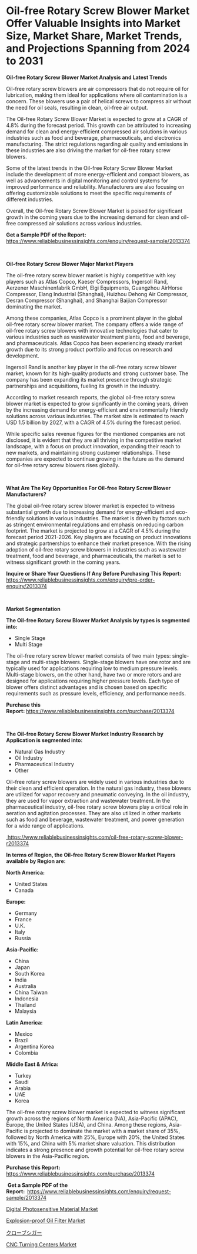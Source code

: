 <p><h1>Oil-free Rotary Screw Blower Market Offer Valuable Insights into Market Size, Market Share, Market Trends, and Projections Spanning from 2024 to 2031</h1></p><p><strong>Oil-free Rotary Screw Blower Market Analysis and Latest Trends</strong></p>
<p><p>Oil-free rotary screw blowers are air compressors that do not require oil for lubrication, making them ideal for applications where oil contamination is a concern. These blowers use a pair of helical screws to compress air without the need for oil seals, resulting in clean, oil-free air output.</p><p>The Oil-free Rotary Screw Blower Market is expected to grow at a CAGR of 4.8% during the forecast period. This growth can be attributed to increasing demand for clean and energy-efficient compressed air solutions in various industries such as food and beverage, pharmaceuticals, and electronics manufacturing. The strict regulations regarding air quality and emissions in these industries are also driving the market for oil-free rotary screw blowers.</p><p>Some of the latest trends in the Oil-free Rotary Screw Blower Market include the development of more energy-efficient and compact blowers, as well as advancements in digital monitoring and control systems for improved performance and reliability. Manufacturers are also focusing on offering customizable solutions to meet the specific requirements of different industries.</p><p>Overall, the Oil-free Rotary Screw Blower Market is poised for significant growth in the coming years due to the increasing demand for clean and oil-free compressed air solutions across various industries.</p></p>
<p><strong>Get a Sample PDF of the Report:&nbsp;</strong> <a href="https://www.reliablebusinessinsights.com/enquiry/request-sample/2013374">https://www.reliablebusinessinsights.com/enquiry/request-sample/2013374</a></p>
<p>&nbsp;</p>
<p><strong>Oil-free Rotary Screw Blower Major Market Players</strong></p>
<p><p>The oil-free rotary screw blower market is highly competitive with key players such as Atlas Copco, Kaeser Compressors, Ingersoll Rand, Aerzener Maschinenfabrik GmbH, Elgi Equipments, Guangzhou AirHorse Compressor, Elang Industrial (Shanghai), Huizhou Dehong Air Compressor, Desran Compressor (Shanghai), and Shanghai Baijian Compressor dominating the market.</p><p>Among these companies, Atlas Copco is a prominent player in the global oil-free rotary screw blower market. The company offers a wide range of oil-free rotary screw blowers with innovative technologies that cater to various industries such as wastewater treatment plants, food and beverage, and pharmaceuticals. Atlas Copco has been experiencing steady market growth due to its strong product portfolio and focus on research and development.</p><p>Ingersoll Rand is another key player in the oil-free rotary screw blower market, known for its high-quality products and strong customer base. The company has been expanding its market presence through strategic partnerships and acquisitions, fueling its growth in the industry.</p><p>According to market research reports, the global oil-free rotary screw blower market is expected to grow significantly in the coming years, driven by the increasing demand for energy-efficient and environmentally friendly solutions across various industries. The market size is estimated to reach USD 1.5 billion by 2027, with a CAGR of 4.5% during the forecast period.</p><p>While specific sales revenue figures for the mentioned companies are not disclosed, it is evident that they are all thriving in the competitive market landscape, with a focus on product innovation, expanding their reach to new markets, and maintaining strong customer relationships. These companies are expected to continue growing in the future as the demand for oil-free rotary screw blowers rises globally.</p></p>
<p>&nbsp;</p>
<p><strong>What Are The Key Opportunities For Oil-free Rotary Screw Blower Manufacturers?</strong></p>
<p><p>The global oil-free rotary screw blower market is expected to witness substantial growth due to increasing demand for energy-efficient and eco-friendly solutions in various industries. The market is driven by factors such as stringent environmental regulations and emphasis on reducing carbon footprint. The market is projected to grow at a CAGR of 4.5% during the forecast period 2021-2026. Key players are focusing on product innovations and strategic partnerships to enhance their market presence. With the rising adoption of oil-free rotary screw blowers in industries such as wastewater treatment, food and beverage, and pharmaceuticals, the market is set to witness significant growth in the coming years.</p></p>
<p><strong>Inquire or Share Your Questions If Any Before Purchasing This Report:</strong> <a href="https://www.reliablebusinessinsights.com/enquiry/pre-order-enquiry/2013374">https://www.reliablebusinessinsights.com/enquiry/pre-order-enquiry/2013374</a></p>
<p>&nbsp;</p>
<p><strong>Market Segmentation</strong></p>
<p><strong>The Oil-free Rotary Screw Blower Market Analysis by types is segmented into:</strong></p>
<p><ul><li>Single Stage</li><li>Multi Stage</li></ul></p>
<p><p>The oil-free rotary screw blower market consists of two main types: single-stage and multi-stage blowers. Single-stage blowers have one rotor and are typically used for applications requiring low to medium pressure levels. Multi-stage blowers, on the other hand, have two or more rotors and are designed for applications requiring higher pressure levels. Each type of blower offers distinct advantages and is chosen based on specific requirements such as pressure levels, efficiency, and performance needs.</p></p>
<p><strong>Purchase this Report:&nbsp;</strong><a href="https://www.reliablebusinessinsights.com/purchase/2013374">https://www.reliablebusinessinsights.com/purchase/2013374</a></p>
<p>&nbsp;</p>
<p><strong>The Oil-free Rotary Screw Blower Market Industry Research by Application is segmented into:</strong></p>
<p><ul><li>Natural Gas Industry</li><li>Oil Industry</li><li>Pharmaceutical Industry</li><li>Other</li></ul></p>
<p><p>Oil-free rotary screw blowers are widely used in various industries due to their clean and efficient operation. In the natural gas industry, these blowers are utilized for vapor recovery and pneumatic conveying. In the oil industry, they are used for vapor extraction and wastewater treatment. In the pharmaceutical industry, oil-free rotary screw blowers play a critical role in aeration and agitation processes. They are also utilized in other markets such as food and beverage, wastewater treatment, and power generation for a wide range of applications.</p></p>
<p><a href="https://www.reliablebusinessinsights.com/oil-free-rotary-screw-blower-r2013374">&nbsp;https://www.reliablebusinessinsights.com/oil-free-rotary-screw-blower-r2013374</a></p>
<p><strong>In terms of Region, the Oil-free Rotary Screw Blower Market Players available by Region are:</strong></p>
<p>
    <p> <strong> North America: </strong>
        <ul>
            <li>United States</li>
            <li>Canada</li>
        </ul>
        </p> 
    <p> <strong> Europe: </strong>
        <ul>
            <li>Germany</li>
            <li>France</li>
            <li>U.K.</li>
            <li>Italy</li>
            <li>Russia</li>
        </ul>
        </p> 
    <p> <strong> Asia-Pacific: </strong>
        <ul>
            <li>China</li>
            <li>Japan</li>
            <li>South Korea</li>
            <li>India</li>
            <li>Australia</li>
            <li>China Taiwan</li>
            <li>Indonesia</li>
            <li>Thailand</li>
            <li>Malaysia</li>
        </ul>
        </p> 
    <p> <strong> Latin America: </strong>
        <ul>
            <li>Mexico</li>
            <li>Brazil</li>
            <li>Argentina Korea</li>
            <li>Colombia</li>
        </ul>
        </p> 
    <p> <strong> Middle East & Africa: </strong>
        <ul>
            <li>Turkey</li>
            <li>Saudi</li>
            <li>Arabia</li>
            <li>UAE</li>
            <li>Korea</li>
        </ul>
    </p>
    </p>
<p><p>The oil-free rotary screw blower market is expected to witness significant growth across the regions of North America (NA), Asia-Pacific (APAC), Europe, the United States (USA), and China. Among these regions, Asia-Pacific is projected to dominate the market with a market share of 35%, followed by North America with 25%, Europe with 20%, the United States with 15%, and China with 5% market share valuation. This distribution indicates a strong presence and growth potential for oil-free rotary screw blowers in the Asia-Pacific region.</p></p>
<p><strong>Purchase this Report: </strong><a href="https://www.reliablebusinessinsights.com/purchase/2013374">https://www.reliablebusinessinsights.com/purchase/2013374</a></p>
<p>&nbsp;<strong>Get a Sample PDF of the Report:&nbsp;&nbsp;</strong><a href="https://www.reliablebusinessinsights.com/enquiry/request-sample/2013374">https://www.reliablebusinessinsights.com/enquiry/request-sample/2013374</a></p>
<p><strong></strong></p>
<p><p><a href="https://www.linkedin.com/pulse/digital-photosensitive-material-market-size-amp-share-analysis-uroyc">Digital Photosensitive Material Market</a></p><p><a href="https://www.linkedin.com/pulse/explosion-proof-oil-filter-market-size-amp-share-analysis-growth-vwrnc">Explosion-proof Oil Filter Market</a></p><p><a href="https://github.com/LuzHills1972/Market-Research-Report-List-1/blob/main/1529887165479.md">クローブシガー</a></p><p><a href="https://github.com/nathandecarvalho/Market-Research-Report-List-4/blob/main/cnc-turning-centers-market.md">CNC Turning Centers Market</a></p></p>